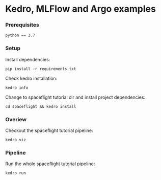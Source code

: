 # Kedro, MLFlow and Argo examples

### Prerequisites

```python == 3.7```


### Setup

Install dependencies:

```
pip install -r requirements.txt
```

Check kedro installation:

```
kedro info
```


Change to spaceflight tutorial dir and install project dependencies:

```
cd spaceflight && kedro install
```

### Overiew

Checkout the spaceflight tutorial pipeline:

```
kedro viz
```

### Pipeline

Run the whole spaceflight tutorial pipeline:

```
kedro run
```